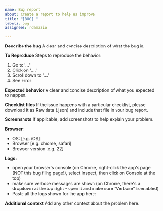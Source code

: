 ```yaml
---
name: Bug report
about: Create a report to help us improve
title: "[BUG] "
labels: bug
assignees: rdamazio

---
```


**Describe the bug**
A clear and concise description of what the bug is.

**To Reproduce**
Steps to reproduce the behavior:
1. Go to '...'
2. Click on '....'
3. Scroll down to '....'
4. See error

**Expected behavior**
A clear and concise description of what you expected to happen.

**Checklist files**
If the issue happens with a particular checklist, please download it as Raw data (.json) and include that file in your bug report.

**Screenshots**
If applicable, add screenshots to help explain your problem.

**Browser:**
 - OS: [e.g. iOS]
 - Browser [e.g. chrome, safari]
 - Browser version [e.g. 22]

**Logs:**
- open your browser's console (on Chrome, right-click the app's page (NOT this bug filing page!), select Inspect, then click on Console at the top)
- make sure verbose messages are shown (on Chrome, there's a dropdown at the top right - open it and make sure "Verbose" is enabled)
- Paste all the logs shown for the app here:

**Additional context**
Add any other context about the problem here.
